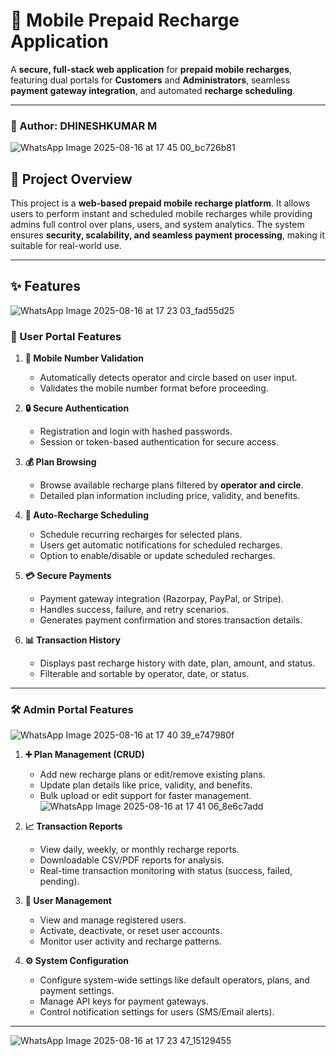 # 📱 Mobile Prepaid Recharge Application

A **secure, full-stack web application** for **prepaid mobile recharges**, featuring dual portals for **Customers** and **Administrators**, seamless **payment gateway integration**, and automated **recharge scheduling**.

---
### 👤 Author: DHINESHKUMAR M

![WhatsApp Image 2025-08-16 at 17 45 00_bc726b81](https://github.com/user-attachments/assets/d10c01a7-8cb6-4ec3-b993-65cdc3997681)


## 🚀 Project Overview

This project is a **web-based prepaid mobile recharge platform**. It allows users to perform instant and scheduled mobile recharges while providing admins full control over plans, users, and system analytics. The system ensures **security, scalability, and seamless payment processing**, making it suitable for real-world use.

---

## ✨ Features

![WhatsApp Image 2025-08-16 at 17 23 03_fad55d25](https://github.com/user-attachments/assets/cdfb2fdb-006d-406f-bc79-f097cc1709ab)


### 👤 User Portal Features

1. **📱 Mobile Number Validation**
   - Automatically detects operator and circle based on user input.
   - Validates the mobile number format before proceeding.

2. **🔒 Secure Authentication**
   - Registration and login with hashed passwords.
   - Session or token-based authentication for secure access.

3. **💰 Plan Browsing**
   - Browse available recharge plans filtered by **operator and circle**.
   - Detailed plan information including price, validity, and benefits.

4. **🔄 Auto-Recharge Scheduling**
   - Schedule recurring recharges for selected plans.
   - Users get automatic notifications for scheduled recharges.
   - Option to enable/disable or update scheduled recharges.

5. **💳 Secure Payments**
   - Payment gateway integration (Razorpay, PayPal, or Stripe).
   - Handles success, failure, and retry scenarios.
   - Generates payment confirmation and stores transaction details.

6. **📊 Transaction History**
   - Displays past recharge history with date, plan, amount, and status.
   - Filterable and sortable by operator, date, or status.

---

### 🛠 Admin Portal Features

![WhatsApp Image 2025-08-16 at 17 40 39_e747980f](https://github.com/user-attachments/assets/4c3b219f-f9e5-463a-9368-6937c5dc6a98)


1. **➕ Plan Management (CRUD)**
   - Add new recharge plans or edit/remove existing plans.
   - Update plan details like price, validity, and benefits.
   - Bulk upload or edit support for faster management.
![WhatsApp Image 2025-08-16 at 17 41 06_8e6c7add](https://github.com/user-attachments/assets/0c91ae14-f8b0-4b08-ae52-7a549b2b89bd)

2. **📈 Transaction Reports**
   - View daily, weekly, or monthly recharge reports.
   - Downloadable CSV/PDF reports for analysis.
   - Real-time transaction monitoring with status (success, failed, pending).

3. **👥 User Management**
   - View and manage registered users.
   - Activate, deactivate, or reset user accounts.
   - Monitor user activity and recharge patterns.

4. **⚙ System Configuration**
   - Configure system-wide settings like default operators, plans, and payment settings.
   - Manage API keys for payment gateways.
   - Control notification settings for users (SMS/Email alerts).

---

![WhatsApp Image 2025-08-16 at 17 23 47_15129455](https://github.com/user-attachments/assets/d138def6-a248-4162-8de8-e37d7750ae85)
